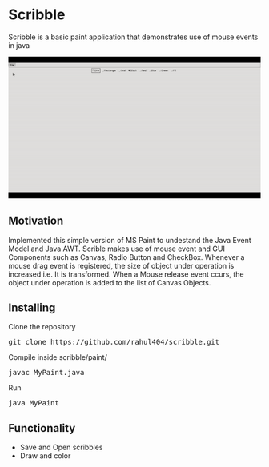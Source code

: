 <h1>Scribble</h1>
<p>Scribble is a basic paint application that demonstrates use of mouse events in java </p>
<img src="https://raw.githubusercontent.com/rahul404/readme-essentials/master/scribble-github-demo.gif"></img>
<h2>Motivation</h2>
<p>
  Implemented this simple version of MS Paint to undestand the Java Event Model and Java AWT.
  Scrible makes use of mouse event and GUI Components such as Canvas, Radio Button and CheckBox.
  Whenever a mouse drag event is registered, the size of object under operation is increased i.e. It is transformed.
  When a Mouse release event ccurs, the object under operation is added to the list of Canvas Objects.
</p>
<h2>Installing</h2>
Clone the repository 
<div class = "highlight highlight-source-shell">
  <pre>git clone https://github.com/rahul404/scribble.git </pre>
</div>  
Compile inside scribble/paint/
<div class = "highlight highlight-source-shell">
  <pre>javac MyPaint.java </pre>
</div>  
Run
<div class = "highlight highlight-source-shell">
  <pre>java MyPaint </pre>
</div>  
<h2>Functionality</h2>
<ul>
  <li>Save and Open scribbles </li>
  <li>Draw and color </li>
</ul>
  



